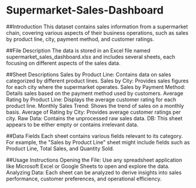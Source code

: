 # Supermarket-Sales-Dashboard

##Introduction
This dataset contains sales information from a supermarket chain, covering various aspects of their business operations, such as sales by product line, city, payment method, and customer ratings.

##File Description
The data is stored in an Excel file named supermarket_sales_dashboard.xlsx and includes several sheets, each focusing on different aspects of the sales data.

##Sheet Descriptions
Sales by Product Line: Contains data on sales categorized by different product lines.
Sales by City: Provides sales figures for each city where the supermarket operates.
Sales by Payment Method: Details sales based on the payment method used by customers.
Average Rating by Product Line: Displays the average customer rating for each product line.
Monthly Sales Trend: Shows the trend of sales on a monthly basis.
Average of Rating by City: Provides average customer ratings per city.
Raw Data: Contains the unprocessed raw sales data.
DB: This sheet appears to be either empty or contains irrelevant data.

##Data Fields
Each sheet contains various fields relevant to its category. For example, the "Sales by Product Line" sheet might include fields such as Product Line, Total Sales, and Quantity Sold.

##Usage Instructions
Opening the File: Use any spreadsheet application like Microsoft Excel or Google Sheets to open and explore the data.
Analyzing Data: Each sheet can be analyzed to derive insights into sales performance, customer preferences, and operational efficiency.
